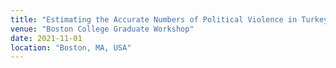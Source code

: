 ```yaml
---
title: "Estimating the Accurate Numbers of Political Violence in Turkey by Merging Conflict Event Datasets"
venue: "Boston College Graduate Workshop"
date: 2021-11-01
location: "Boston, MA, USA"
---
```

